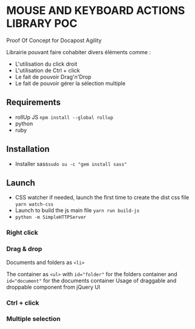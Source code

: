 # MOUSE AND KEYBOARD ACTIONS LIBRARY POC
Proof Of Concept for Docapost Agility

Librairie pouvant faire cohabiter divers éléments comme :

* L'utilisation du click droit
* L'utilisation de Ctrl + click
* Le fait de pouvoir Drag'n'Drop
* Le fait de pouvoir gérer la sélection multiple


## Requirements
* rollUp JS  ```npm install --global rollup```
* python
* ruby

## Installation
* Installer sass``` sudo su -c "gem install sass" ```

## Launch
* CSS watcher if needed, launch the first time to create the dist css file ``` yarn watch-css ```
* Launch to build the js main file ``` yarn run build-js ```
* ``` python -m SimpleHTTPServer ```

### Right click

### Drag & drop
Documents and folders as ```<li>```

The container as ```<ul>``` with ```id="folder"``` for the folders container and ```id="document"``` for the documents container
Usage of draggable and droppable component from jQuery UI

### Ctrl + click

### Multiple selection